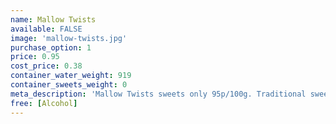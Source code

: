 ```yaml
---
name: Mallow Twists
available: FALSE
image: 'mallow-twists.jpg'
purchase_option: 1
price: 0.95
cost_price: 0.38
container_water_weight: 919
container_sweets_weight: 0
meta_description: 'Mallow Twists sweets only 95p/100g. Traditional sweets and more at Humbugs Confectionery Store. Specialists in satisfying your sweet tooth!'
free: [Alcohol]
---
```

